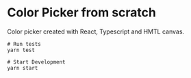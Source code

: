 # Color Picker from scratch

Color picker created with React, Typescript and HMTL canvas.

```
# Run tests
yarn test
```

```
# Start Development
yarn start
```
